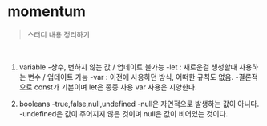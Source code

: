 # momentum
>스터디 내용 정리하기
<br>

1. variable 
    -상수, 변하지 않는 값 / 업데이트 불가능 
    -let : 새로운걸 생성할때 사용하는 변수 / 업데이트 가능
    -var : 이전에 사용하던 방식, 어떠한 규칙도 없음.
    -결론적으로 const가 기본이며 let은 종종 사용 var 사용은 지양한다.     

2. booleans
    -true,false,null,undefined
    -null은 자연적으로 발생하는 값이 아니다.
    -undefined은 값이 주어지지 않은 것이며 null은 값이 비어있는 것이다. 